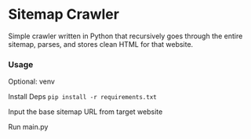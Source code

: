 # Sitemap Crawler

Simple crawler written in Python that recursively goes through the entire sitemap, parses, and stores clean HTML for that website.

### Usage

Optional: venv

Install Deps
`pip install -r requirements.txt`

Input the base sitemap URL from target website

Run main.py
